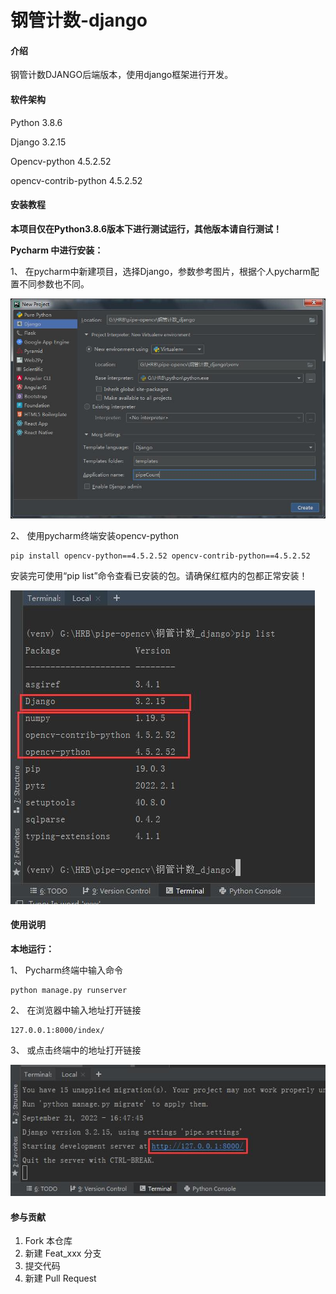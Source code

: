 # 钢管计数-django

#### 介绍
钢管计数DJANGO后端版本，使用django框架进行开发。


#### 软件架构
Python 3.8.6

Django 3.2.15

Opencv-python 4.5.2.52

opencv-contrib-python 4.5.2.52

#### 安装教程

**本项目仅在Python3.8.6版本下进行测试运行，其他版本请自行测试！**

**Pycharm 中进行安装：**

1、  在pycharm中新建项目，选择Django，参数参考图片，根据个人pycharm配置不同参数也不同。

![image](doc/createDjango.jpg)

2、  使用pycharm终端安装opencv-python
```
pip install opencv-python==4.5.2.52 opencv-contrib-python==4.5.2.52
```

   安装完可使用“pip list”命令查看已安装的包。请确保红框内的包都正常安装！
    
![image](doc/piplist.jpg)


#### 使用说明

**本地运行：**

1、  Pycharm终端中输入命令
```
python manage.py runserver
```
2、  在浏览器中输入地址打开链接
```
127.0.0.1:8000/index/
``` 
3、  或点击终端中的地址打开链接

![image](doc/run.jpg)

#### 参与贡献

1.  Fork 本仓库
2.  新建 Feat_xxx 分支
3.  提交代码
4.  新建 Pull Request


